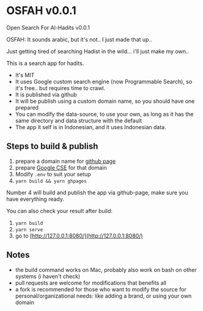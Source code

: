 # OSFAH v0.0.1

Open Search For Al-Hadits v0.0.1

OSFAH: It sounds arabic, but it's not.. I just made that up..

Just getting tired of searching Hadist in the wild... i'll just make my own..

This is a search app for hadits.

- It's MIT
- It uses Google custom search engine (now Programmable Search), so it's free.. but requires time to crawl.
- It is published via github
- It will be publish using a custom domain name, so you should have one prepared
- You can modify the data-source, to use your own, as long as it has the same directory and data structure with the default
- The app it self is in Indonesian, and it uses Indonesian data.


## Steps to build & publish

1. prepare a domain name for [github page](https://docs.github.com/en/pages/configuring-a-custom-domain-for-your-github-pages-site)
2. prepare [Google CSE](https://programmablesearchengine.google.com/about/) for that domain
3. Modify `.env` to suit your setup
4. `yarn build && yarn ghpages`

Number 4 will build and publish the app via github-page, make sure you have everything ready.

You can also check your result after build:
1. `yarn build`
2. `yarn serve`
3. go to [http://127.0.0.1:8080/](http://127.0.0.1:8080/)


## Notes

- the build command works on Mac, probably also work on bash on other systems (i haven't check)
- pull requests are welcome for modifications that benefits all
- a fork is recommended for those who want to modify the source for personal/organizational needs: like adding a brand, or using your own domain
